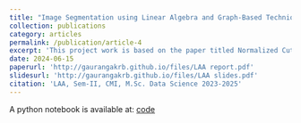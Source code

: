 ```yaml
---
title: "Image Segmentation using Linear Algebra and Graph-Based Techniques"
collection: publications
category: articles
permalink: /publication/article-4
excerpt: 'This project work is based on the paper titled Normalized Cuts and Image Segmentation, authored by Jianbo Shi and Jitendra Malik published in IEEE Transactions on Pattern Analysis and Machine Intelligence, VOL.22, NO.8, August 2000 -- as a part of our Numerical Linear Algebra Course in II semester of M.Sc. Data Science @ CMI'
date: 2024-06-15
paperurl: 'http://gaurangakrb.github.io/files/LAA report.pdf'
slidesurl: 'http://gaurangakrb.github.io/files/LAA slides.pdf'
citation: 'LAA, Sem-II, CMI, M.Sc. Data Science 2023-2025'
---
```


A python notebook is available at: [code](https://github.com/GaurangaKrB/CMI-MSc-Data-Science/blob/main/Sem2/LAA/Project/plot_ncut.ipynb)
